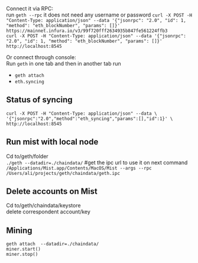 Connect it via RPC:  
run `geth --rpc` it does not need any username or password
`curl -X POST -H "Content-Type: application/json" --data '{"jsonrpc": "2.0", "id": 1, "method": "eth_blockNumber", "params": []}' https://mainnet.infura.io/v3/99f720fff2634935b847fe561224ffb3`  
`curl -X POST -H "Content-Type: application/json" --data '{"jsonrpc": "2.0", "id": 1, "method": "eth_blockNumber", "params": []}' http://localhost:8545
`    

Or connect through console:  
Run `geth` in one tab and then in another tab run   
  - `geth attach`  
  - `eth.syncing`  
  

## Status of syncing

`curl -X POST -H "Content-Type: application/json" --data \
  '{"jsonrpc":"2.0","method":"eth_syncing","params":[],"id":1}' \
  http://localhost:8545`

## Run mist with local node
  Cd to/geth/folder  
  `./geth --datadir=./chaindata/`  #get the ipc url to use it on next command
  `/Applications/Mist.app/Contents/MacOS/Mist --args --rpc /Users/ali/projects/geth/chaindata/geth.ipc`  
  
## Delete accounts on Mist
  Cd to/geth/chaindata/keystore  
  delete correspondent account/key  
## Mining
  `geth attach  --datadir=./chaindata/`  
  `miner.start()`  
  `miner.stop()`  
